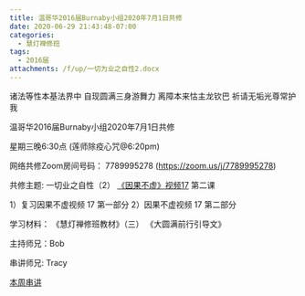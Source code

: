 ```yaml
---
title: 温哥华2016届Burnaby小组2020年7月1日共修
date: 2020-06-29 21:43:48-07:00
categories:
  - 慧灯禅修班
tags:
  - 2016届
attachments: /f/up/一切为业之自性2.docx
---
```

诸法等性本基法界中 自现圆满三身游舞力 离障本来怙主龙钦巴 祈请无垢光尊常护我

温哥华2016届Burnaby小组2020年7月1日共修 

星期三晚6:30点 (莲师除疫心咒@6:20pm)

网络共修Zoom房间号码： 7789995278 (<https://zoom.us/j/7789995278>)

共修主题: 一切业之自性（2）
[《因果不虚》视频17](https://www.youtube.com/watch?v=_th35i6Z2e4) 第二课

1）复习因果不虚视频 17 第一部分
2）因果不虚视频 17 第二部分


学习材料：
《慧灯禅修班教材》（三）
《大圆满前行引导文》

主持师兄：Bob

串讲师兄: Tracy

[本周串讲](/f/up/一切为业之自性2.docx)